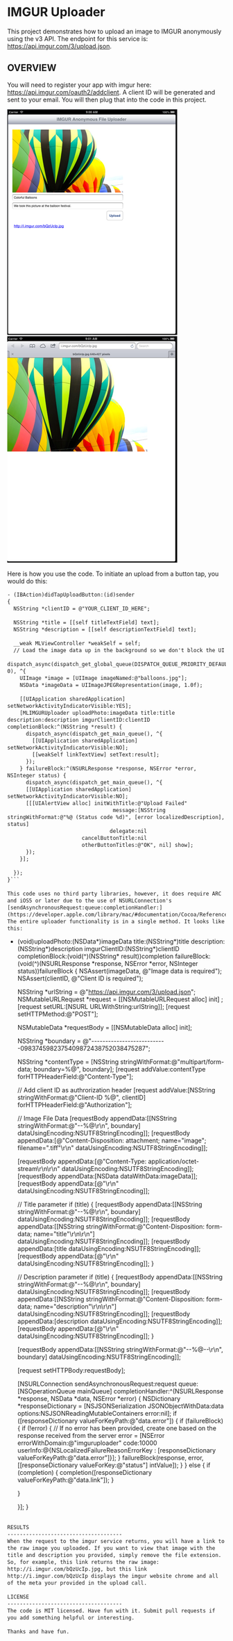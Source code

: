 IMGUR Uploader
===================================

This project demonstrates how to upload an image to IMGUR anonymously using the v3 API. The endpoint for this service is: https://api.imgur.com/3/upload.json. 

OVERVIEW
-----------------------------------
You will need to register your app with imgur here: https://api.imgur.com/oauth2/addclient. A client ID will be generated and sent to your email. You will then plug that into the code in this project.

![IMGUR Uploader](imguruploader.png)
![IMGUR Web Link](imguruploaded.png)

Here is how you use the code. To initiate an upload from a button tap, you would do this:

```
- (IBAction)didTapUploadButton:(id)sender
{
  NSString *clientID = @"YOUR_CLIENT_ID_HERE";

  NSString *title = [[self titleTextField] text];
  NSString *description = [[self descriptionTextField] text];
  
  __weak MLViewController *weakSelf = self;
  // Load the image data up in the background so we don't block the UI
  dispatch_async(dispatch_get_global_queue(DISPATCH_QUEUE_PRIORITY_DEFAULT, 0), ^{
    UIImage *image = [UIImage imageNamed:@"balloons.jpg"];
    NSData *imageData = UIImageJPEGRepresentation(image, 1.0f);
    
    [[UIApplication sharedApplication] setNetworkActivityIndicatorVisible:YES];
    [MLIMGURUploader uploadPhoto:imageData title:title description:description imgurClientID:clientID completionBlock:^(NSString *result) {
      dispatch_async(dispatch_get_main_queue(), ^{
        [[UIApplication sharedApplication] setNetworkActivityIndicatorVisible:NO];
        [[weakSelf linkTextView] setText:result];
      });
    } failureBlock:^(NSURLResponse *response, NSError *error, NSInteger status) {
      dispatch_async(dispatch_get_main_queue(), ^{
      [[UIApplication sharedApplication] setNetworkActivityIndicatorVisible:NO];
      [[[UIAlertView alloc] initWithTitle:@"Upload Failed"
                                  message:[NSString stringWithFormat:@"%@ (Status code %d)", [error localizedDescription], status]
                                 delegate:nil
                        cancelButtonTitle:nil
                        otherButtonTitles:@"OK", nil] show];
      });
    }];
    
  });
}```

This code uses no third party libraries, however, it does require ARC and iOS5 or later due to the use of NSURLConnection's [sendAsynchronousRequest:queue:completionHandler:](https://developer.apple.com/library/mac/#documentation/Cocoa/Reference/Foundation/Classes/NSURLConnection_Class/Reference/Reference.html#//apple_ref/occ/clm/NSURLConnection/sendAsynchronousRequest:queue:completionHandler:). The entire uploader functionality is in a single method. It looks like this:

```
+ (void)uploadPhoto:(NSData*)imageData
              title:(NSString*)title
        description:(NSString*)description
      imgurClientID:(NSString*)clientID
    completionBlock:(void(^)(NSString* result))completion
       failureBlock:(void(^)(NSURLResponse *response, NSError *error, NSInteger status))failureBlock
{
  NSAssert(imageData, @"Image data is required");
  NSAssert(clientID, @"Client ID is required");
  
  NSString *urlString = @"https://api.imgur.com/3/upload.json";
  NSMutableURLRequest *request = [[NSMutableURLRequest alloc] init] ;
  [request setURL:[NSURL URLWithString:urlString]];
  [request setHTTPMethod:@"POST"];
  
  NSMutableData *requestBody = [[NSMutableData alloc] init];
  
  NSString *boundary = @"---------------------------0983745982375409872438752038475287";
  
  NSString *contentType = [NSString stringWithFormat:@"multipart/form-data; boundary=%@", boundary];
  [request addValue:contentType forHTTPHeaderField:@"Content-Type"];
  
  // Add client ID as authrorization header
  [request addValue:[NSString stringWithFormat:@"Client-ID %@", clientID] forHTTPHeaderField:@"Authorization"];
  
  // Image File Data
  [requestBody appendData:[[NSString stringWithFormat:@"--%@\r\n", boundary] dataUsingEncoding:NSUTF8StringEncoding]];
  [requestBody appendData:[@"Content-Disposition: attachment; name=\"image\"; filename=\".tiff\"\r\n" dataUsingEncoding:NSUTF8StringEncoding]];
  
  [requestBody appendData:[@"Content-Type: application/octet-stream\r\n\r\n" dataUsingEncoding:NSUTF8StringEncoding]];
  [requestBody appendData:[NSData dataWithData:imageData]];
  [requestBody appendData:[@"\r\n" dataUsingEncoding:NSUTF8StringEncoding]];
  
  // Title parameter
  if (title) {
    [requestBody appendData:[[NSString stringWithFormat:@"--%@\r\n", boundary] dataUsingEncoding:NSUTF8StringEncoding]];
    [requestBody appendData:[[NSString stringWithFormat:@"Content-Disposition: form-data; name=\"title\"\r\n\r\n"] dataUsingEncoding:NSUTF8StringEncoding]];
    [requestBody appendData:[title dataUsingEncoding:NSUTF8StringEncoding]];
    [requestBody appendData:[@"\r\n" dataUsingEncoding:NSUTF8StringEncoding]];
  }
  
  // Description parameter
  if (title) {
    [requestBody appendData:[[NSString stringWithFormat:@"--%@\r\n", boundary] dataUsingEncoding:NSUTF8StringEncoding]];
    [requestBody appendData:[[NSString stringWithFormat:@"Content-Disposition: form-data; name=\"description\"\r\n\r\n"] dataUsingEncoding:NSUTF8StringEncoding]];
    [requestBody appendData:[description dataUsingEncoding:NSUTF8StringEncoding]];
    [requestBody appendData:[@"\r\n" dataUsingEncoding:NSUTF8StringEncoding]];
  }
  
  [requestBody appendData:[[NSString stringWithFormat:@"--%@--\r\n", boundary] dataUsingEncoding:NSUTF8StringEncoding]];
  
  [request setHTTPBody:requestBody];
  
  [NSURLConnection sendAsynchronousRequest:request queue:[NSOperationQueue mainQueue] completionHandler:^(NSURLResponse *response, NSData *data, NSError *error) {
    NSDictionary *responseDictionary = [NSJSONSerialization JSONObjectWithData:data options:NSJSONReadingMutableContainers error:nil];
    if ([responseDictionary valueForKeyPath:@"data.error"]) {
      if (failureBlock) {
        if (!error) {
          // If no error has been provided, create one based on the response received from the server
          error = [NSError errorWithDomain:@"imguruploader" code:10000 userInfo:@{NSLocalizedFailureReasonErrorKey : [responseDictionary valueForKeyPath:@"data.error"]}];
        }
        failureBlock(response, error, [[responseDictionary valueForKey:@"status"] intValue]);
      }
    } else {
      if (completion) {
        completion([responseDictionary valueForKeyPath:@"data.link"]);
      }
      
    }
    
  }];
}
```

RESULTS
-------------------------------------
When the request to the imgur service returns, you will have a link to the raw image you uploaded. If you want to view that image with the title and description you provided, simply remove the file extension. So, for example, this link returns the raw image: http://i.imgur.com/bQzUcIp.jpg, but this link http://i.imgur.com/bQzUcIp displays the imgur website chrome and all of the meta your provided in the upload call.

LICENSE
-------------------------------------
The code is MIT licensed. Have fun with it. Submit pull requests if you add something helpful or interesting.

Thanks and have fun.


